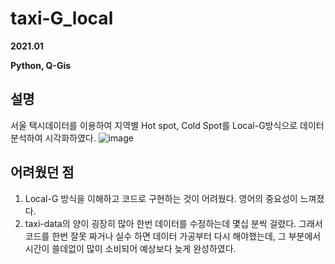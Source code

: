 # taxi-G_local
**2021.01**

**Python, Q-Gis**

## 설명
서울 택시데이터를 이용하여 지역별 Hot spot, Cold Spot를 Local-G방식으로 데이터 분석하여 시각화하였다.
![image](https://user-images.githubusercontent.com/76150392/129466154-2fa15f42-31d6-43f6-b717-352ddf1b1452.png)

## 어려웠던 점
1. Local-G 방식을 이해하고 코드로 구현하는 것이 어려웠다. 영어의 중요성이 느껴졌다.
2. taxi-data의 양이 굉장히 많아 한번 데이터를 수정하는데 몇십 분씩 걸렸다. 그래서 코드를 한번 잘못 짜거나 실수 하면 데이터 가공부터 다시 해야했는데, 그 부분에서 시간이 쓸데없이 많이 소비되어 예상보다 늦게 완성하였다.
